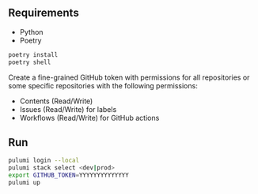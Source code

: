 ## Requirements

- Python
- Poetry

```sh
poetry install
poetry shell
```

Create a fine-grained GitHub token with permissions for all repositories or some specific repositories with the following permissions:

- Contents (Read/Write)
- Issues (Read/Write) for labels
- Workflows (Read/Write) for GitHub actions

## Run

```sh
pulumi login --local
pulumi stack select <dev|prod>
export GITHUB_TOKEN=YYYYYYYYYYYYYY
pulumi up
```
